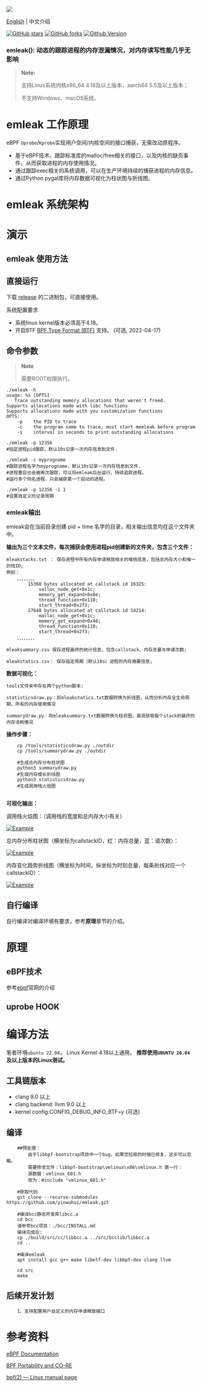 ![](./images/ecapture-logo-400x400.jpg)

[English](./README.md) | 中文介绍

[![GitHub stars](https://img.shields.io/github/stars/yinwuhui/emleak.svg?label=Stars&logo=github)](https://github.com/yinwuhui/emleak)
[![GitHub forks](https://img.shields.io/github/forks/yinwuhui/emleak)](https://github.com/yinwuhui/emleak)
[![Github Version](https://img.shields.io/github/v/release/yinwuhui/emleak?display_name=tag\&include_prereleases\&sort=semver)](https://github.com/yinwuhui/emleak)

### emleak(): 动态的跟踪进程的内存泄漏情况，对内存读写性能几乎无影响

> **Note:**
>
> 支持Linux系统内核x86\_64 4.18及以上版本，aarch64 5.5及以上版本；
>
> 不支持Windows、macOS系统。

# emleak 工作原理

eBPF `Uprobe`/`Kprobe`实现用户空间/内核空间的接口捕获，无需改动原程序。

*   基于eBPF技术，跟踪标准库的malloc/free相关的接口，以及内核的缺页事件，从而获取进程的内存使用情况。
*   通过跟踪exec相关的系统调用，可以在生产环境持续的捕获进程的内存信息。
*   通过Python pygal库将内存数据可视化为柱状图与折线图。

# emleak 系统架构

# 演示

## emleak 使用方法

## 直接运行

下载 [release](https://github.com/gojue/ecapture/releases) 的二进制包，可直接使用。

系统配置要求

*   系统linux kernel版本必须高于4.18。
*   开启BTF [BPF Type Format (BTF)](https://www.kernel.org/doc/html/latest/bpf/btf.html) 支持。 (可选, 2022-04-17)

## 命令参数

> **Note**
>
> 需要ROOT权限执行。
    
```
./emleak -h
usage: %s [OPTS]
   Trace outstanding memory allocations that weren't freed.
Supports allocations made with libc functions
Supports allocations made with you customization functions
OPTS:
    -p    the PID to trace
    -c    the program name to trace, must start memleak before program
    -i    interval in seconds to print outstanding allocations

./emleak -p 12356
#指定进程pid跟踪，默认10s记录一次内存信息到文件.

./emleak -c myprogname
#跟踪进程名字为myprogname，默认10s记录一次内存信息到文件. 
#进程重启也会被再次跟踪，可以将emleak后台运行，持续追踪进程。
#运行多个同名进程，只会捕获第一个启动的进程。

./emleak -p 12356 -i 1
#设置自定义的记录周期

```

### emleak输出
   emleak会在当前目录创建 pid + time 名字的目录，相关输出信息均在这个文件夹中。

**输出为三个文本文件，每次捕获会使用进程pid创建新的文件夹，包含三个文件：**

    mleakstacks.txt ： 保存进程中所有内存申请释放相关的堆栈信息，包括总内存大小和唯一的栈ID;
    例如：
        、、、、、、、、
            15360 bytes allocated at callstack id 16325: 
                valloc_node_get+0x1c;
                memery_get_expand+0x8e;
                thread_function+0x110;
                start_thread+0x2f3;
            27648 bytes allocated at callstack id 14214: 
                malloc_node_get+0x1c;
                memery_get_expand+0x46;
                thread_function+0x110;
                start_thread+0x2f3;
        、、、、、、、、        

    mleaksummary.csv 保存进程最终的统计信息，包含callstack，内存总量与申请次数;

    mleakstatics.csv： 保存指定周期（默认10s）进程的内存摘要信息;

**数据可视化：**

    tools文件夹中存在两个python脚本:

    statisticsdraw.py：将mleakstatics.txt数据转换为折线图，从而分析内存全生命周期，所有的内存使用情况

    summarydraw.py：将mleaksummary.txt数据转换为柱状图，直观获取每个stack的最终的内存消耗情况

**操作步骤：**
    
```
    cp /tools/statisticsdraw.py ./outdir
    cp /tools/summarydraw.py ./outdir

    #生成总内存分布柱状图
    python3 summarydraw.py
    #生成内存增长折线图
    python3 statisticsdraw.py
    #生成调用栈火焰图
    
```

**可视化输出：**

调用栈火焰图：（调用栈的宽度和总内存大小有关）

[![Example](https://github.com/yinwuhui/emleak/blob/main/images/stacksoutput.svg)](https://github.com/yinwuhui/emleak/blob/main/images/stacksoutput.svg)

总内存分布柱状图（横坐标为callstackID，红：内存总量，蓝：请次数）：

[![Example](https://github.com/yinwuhui/emleak/blob/main/images/summaryoutput.svg)](https://github.com/yinwuhui/emleak/blob/main/images/summaryoutput.svg)

内存变化趋势折线图（横坐标为时间，纵坐标为时刻总量，每条折线对应一个callstackID）：

[![Example](https://github.com/yinwuhui/emleak/blob/main/images/mleakstaticsoutput.svg)](https://github.com/yinwuhui/emleak/blob/main/images/mleakstaticsoutput.svg)

## 自行编译

自行编译对编译环境有要求，参考**原理**章节的介绍。

# 原理

## eBPF技术

参考[ebpf](https://ebpf.io)官网的介绍

## uprobe HOOK

# 编译方法

笔者环境`ubuntu 22.04`， Linux Kernel 4.18以上通用。
**推荐使用`UBUNTU 20.04` 及以上版本的Linux测试。**

## 工具链版本

*   clang 9.0 以上
*   clang backend: llvm 9.0 以上
*   kernel config\:CONFIG\_DEBUG\_INFO\_BTF=y (可选)

## 编译
```
    ##预处理：
        由于libbpf-bootstrap项目中一个bug，如果您拉取的时候已修复，这步可以忽略。
        需要修改文件：libbpf-bootstrap\vmlinux\x86\vmlinux.h 第一行：
        源数据：vmlinux_601.h
        改为：#include "vmlinux_601.h"

    #获取代码
    git clone --recurse-submodules https://github.com/yinwuhui/emleak.git

    #编译bcc静态开发库libcc.a
    cd bcc
    请参考bcc项目：./bcc/INSTALL.md
    编译完成后:
    cp ./build/src/cc/libbcc.a ../src/bcclib/libbcc.a
    cd ..

    #编译emleak
    apt install gcc g++ make libelf-dev libbpf-dev clang llvm 

    cd src
    make
```

## 后续开发计划
```
    1、支持配置用户自定义的内存申请释放接口
```
    

# 参考资料

[eBPF Documentation](https://ebpf.io/what-is-ebpf/)

[BPF Portability and CO-RE](https://facebookmicrosites.github.io/bpf/blog/2020/02/19/bpf-portability-and-co-re.html)

[bpf(2) — Linux manual page](https://man7.org/linux/man-pages/man2/bpf.2.html)
